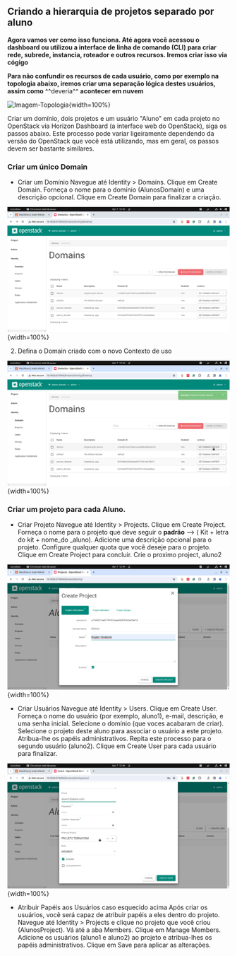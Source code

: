 

## Criando a hierarquia de projetos separado por aluno
  
**Agora vamos ver como isso funciona. Até agora você acessou o dashboard ou utilizou a interface de linha de comando (CLI) para criar rede, subrede, instancia, roteador e outros recursos. Iremos criar isso via cógigo**

**Para não confundir os recursos de cada usuário, como por exemplo na topologia abaixo, iremos criar uma separação lógica destes usuários, assim como** ^^deveria^^ **acontecer em nuvem**



![Imagem-Topologia](../assets/images/topology_terraform.png){width=100%}

Criar um domínio, dois projetos e um usuário "Aluno" em cada projeto no OpenStack via Horizon Dashboard (a interface web do OpenStack), siga os passos abaixo. Este processo pode variar ligeiramente dependendo da versão do OpenStack que você está utilizando, mas em geral, os passos devem ser bastante similares.



### Criar um único **Domain**


* Criar um Domínio
  Navegue até Identity > Domains.
  Clique em Create Domain.
  Forneça o nome para o domínio (AlunosDomain) e uma descrição opcional.
  Clique em Create Domain para finalizar a criação.

![Imagem-Topologia](../assets/images/domain.png){width=100%}


2. Defina o Domain criado com o novo Contexto de uso

![Imagem-Topologia](../assets/images/set_domain.png){width=100%}


### Criar um projeto para cada Aluno.

* Criar Projeto
  Navegue até Identity > Projects.
  Clique em Create Project.
  Forneça o nome para o projeto que deve seguir o **padrão** --> ( Kit  +  letra do kit + nome_do _aluno).
  Adicione uma descrição opcional para o projeto.
  Configure qualquer quota que você deseje para o projeto.
  Clique em Create Project para concluir.
  Crie o proximo project, aluno2

![Imagem-Topologia](../assets/images/project.png){width=100%}

* Criar Usuários
  Navegue até Identity > Users.
  Clique em Create User.
  Forneça o nome do usuário (por exemplo, aluno1), e-mail, descrição, e uma senha inicial.
  Selecione o domínio (que voces acabaram de criar).
  Selecione o projeto deste aluno para associar o usuário a este projeto.
  Atribua-lhe os papéis administrativos.
  Repita este processo para o segundo usuário (aluno2).
  Clique em Create User para cada usuário para finalizar.

![Imagem-Topologia](../assets/images/create_aluno.png){width=100%}

* Atribuir Papéis aos Usuários caso esquecido acima
  Após criar os usuários, você será capaz de atribuir papéis a eles dentro do projeto.
  Navegue até Identity > Projects e clique no projeto que você criou (AlunosProject).
  Vá até a aba Members.
  Clique em Manage Members.
  Adicione os usuários (aluno1 e aluno2) ao projeto e atribua-lhes os papéis administrativos.
  Clique em Save para aplicar as alterações.



